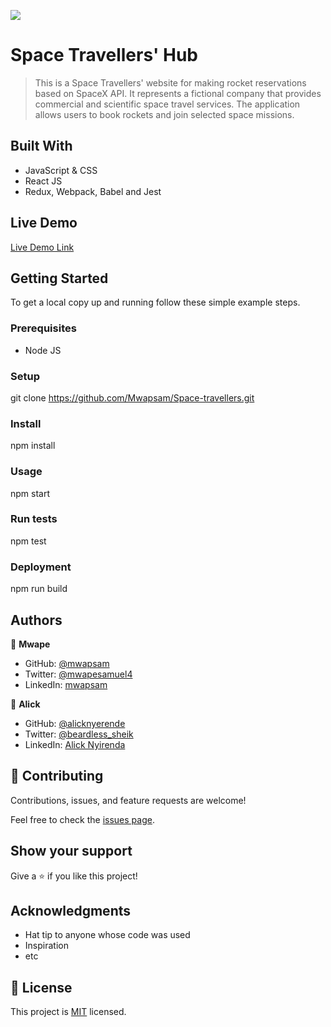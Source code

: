 ![](https://img.shields.io/badge/Microverse-blueviolet)

# Space Travellers' Hub

> This is a Space Travellers' website for making rocket reservations based on SpaceX API. It represents a fictional company that provides commercial and scientific space travel services. The application allows users to book rockets and join selected space missions.


## Built With

- JavaScript & CSS
- React JS
- Redux, Webpack, Babel and Jest 

## Live Demo 

[Live Demo Link](https://space-travellers-hub.herokuapp.com/)


## Getting Started


To get a local copy up and running follow these simple example steps.

### Prerequisites
- Node JS

### Setup
git clone https://github.com/Mwapsam/Space-travellers.git

### Install
npm install

### Usage
npm start

### Run tests
npm test

### Deployment
npm run build



## Authors

👤 **Mwape**

- GitHub: [@mwapsam](https://github.com/Mwapsam)
- Twitter: [@mwapesamuel4](https://twitter.com/mwapesamuel4)
- LinkedIn: [mwapsam](https://www.linkedin.com/in/mwapsam/)

👤 **Alick**

- GitHub: [@alicknyerende](https://github.com/Beardless-sheik)
- Twitter: [@beardless_sheik](https://twitter.com/Beardless_Sheik)
- LinkedIn: [Alick Nyirenda](https://www.linkedin.com/in/alick-nyirenda/)

## 🤝 Contributing

Contributions, issues, and feature requests are welcome!

Feel free to check the [issues page](https://github.com/Mwapsam/Space-travellers/issues/).

## Show your support

Give a ⭐️ if you like this project!

## Acknowledgments

- Hat tip to anyone whose code was used
- Inspiration
- etc

## 📝 License

This project is [MIT](./MIT.md) licensed.
